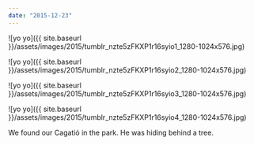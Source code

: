 ```yaml
---
date: "2015-12-23"
---
```


![yo yo]({{ site.baseurl }}/assets/images/2015/tumblr_nzte5zFKXP1r16syio1_1280-1024x576.jpg)

![yo yo]({{ site.baseurl }}/assets/images/2015/tumblr_nzte5zFKXP1r16syio2_1280-1024x576.jpg)

![yo yo]({{ site.baseurl }}/assets/images/2015/tumblr_nzte5zFKXP1r16syio3_1280-1024x576.jpg)

![yo yo]({{ site.baseurl }}/assets/images/2015/tumblr_nzte5zFKXP1r16syio4_1280-1024x576.jpg)

We found our Cagatió in the park. He was hiding behind a tree.
